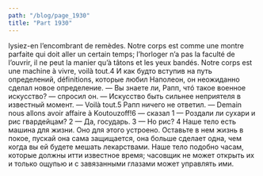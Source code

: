 ```yaml
---
path: "/blog/page_1930"
title: "Part 1930"
---
```


lysiez-en l’encombrant de remèdes. Notre corps est comme une montre parfaite qui doit aller un certain temps; l’horloger n’a pas la faculté de l’ouvrir, il ne peut la manier qu’à tâtons et les yeux bandés. Notre corps est une machine à vivre, voilà tout.4 И как будто вступив на путь определений, définitions, которые любил Наполеон, он неожиданно сделал новое определение. — Вы знаете ли, Рапп, чтó такое военное искусство? — спросил он. — Искусство быть сильнее неприятеля в известный момент. — Voilà tout.5
Рапп ничего не ответил.
— Demain nous allons avoir affaire à Koutouzoff!6 — сказал 1 — Роздали ли сухари и рис гвардейцам?
2 — Да, государь.
3 — Но рис?
4 Наше тело есть машина для жизни. Оно для этого устроено. Оставьте в нем жизнь в покое, пускай она сама защищается, она больше сделает одна, чем когда вы ей будете мешать лекарствами. Наше тело подобно часам, которые должны итти известное время; часовщик не может открыть их и только ощупью и с завязанными глазами может управлять ими. 
